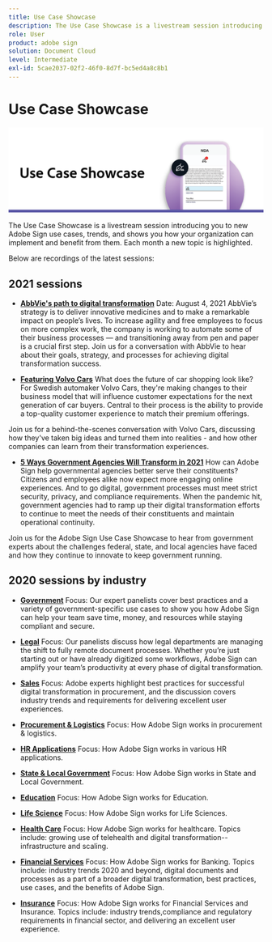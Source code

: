 ```yaml
---
title: Use Case Showcase
description: The Use Case Showcase is a livestream session introducing you to new Adobe Sign use cases, trends, and shows you how your organization can implement and benefit from them
role: User
product: adobe sign
solution: Document Cloud
level: Intermediate
exl-id: 5cae2037-02f2-46f0-8d7f-bc5ed4a8c8b1
---
```

# Use Case Showcase 

![use case banner](../assets/UCSC_Rebrand.png)

The Use Case Showcase is a livestream session introducing you to new Adobe Sign use cases, trends, and shows you how your organization can implement and benefit from them. Each month a new topic is highlighted.

Below are recordings of the latest sessions:

## 2021 sessions

* **[AbbVie's path to digital transformation](https://use-case-showcase-with-abbvie.joinus.adobeevents.com/)**
Date: August 4, 2021
AbbVie’s strategy is to deliver innovative medicines and to make a remarkable impact on people’s lives. To increase agility and free employees to focus on more complex work, the company is working to automate some of their business processes — and transitioning away from pen and paper is a crucial first step. Join us for a conversation with AbbVie to hear about their goals, strategy, and processes for achieving digital transformation success.

* **[Featuring Volvo Cars](https://gateway.on24.com/wcc/eh/2172296/lp/2963219/adobe-sign-use-case-showcase%3A-featuring-volvo-cars/)**
What does the future of car shopping look like? For Swedish automaker Volvo Cars, they're making changes to their business model that will influence customer expectations for the next generation of car buyers. Central to their process is the ability to provide a top-quality customer experience to match their premium offerings. 

Join us for a behind-the-scenes conversation with Volvo Cars, discussing how they've taken big ideas and turned them into realities - and how other companies can learn from their transformation experiences.

* **[5 Ways Government Agencies Will Transform in 2021](https://gateway.on24.com/wcc/eh/2172296/lp/2790280/5-ways-government-agencies-will-transform-in-2021-/)**
How can Adobe Sign help governmental agencies better serve their constituents? Citizens and employees alike now expect more engaging online experiences. And to go digital, government processes must meet strict security, privacy, and compliance requirements. When the pandemic hit, government agencies had to ramp up their digital transformation efforts to continue to meet the needs of their constituents and maintain operational continuity.

Join us for the Adobe Sign Use Case Showcase to hear from government experts about the challenges federal, state, and local agencies have faced and how they continue to innovate to keep government running.

## 2020 sessions by industry

* **[Government](https://event.on24.com/wcc/r/2790280/7FFF27458A6834FDF8C73C5149637590?partnerref=EXL)**
Focus: Our expert panelists cover best practices and a variety of government-specific use cases to show you how Adobe Sign can help your team save time, money, and resources while staying compliant and secure.

* **[Legal](https://event.on24.com/wcc/r/2634329/292CA0B317E56600A114508CC55376BF?partnerref=EXL)**
Focus: Our panelists discuss how legal departments are managing the shift to fully remote document processes. Whether you’re just starting out or have already digitized some workflows, Adobe Sign can amplify your team’s productivity at every phase of digital transformation.

* **[Sales](https://acrobat.adobe.com/us/en/business/webinars/adobe-sign-use-case-showcase-sales.html)**
Focus: Adobe experts highlight best practices for successful digital transformation in procurement, and the discussion covers industry trends and requirements for delivering excellent user experiences.

* **[Procurement & Logistics](https://event.on24.com/wcc/r/2514418/278FB6F16C198E2B866CF487AF9514F6)**
Focus: How Adobe Sign works in procurement & logistics.

* **[HR Applications](https://event.on24.com/wcc/r/2351937/D9E34A102F309DFCAF0D07D5192BD66D)**
Focus: How Adobe Sign works in various HR applications.

* **[State & Local Government](https://event.on24.com/wcc/r/2351937/D9E34A102F309DFCAF0D07D5192BD66D)**
Focus: How Adobe Sign works in State and Local Government.

* **[Education](https://event.on24.com/wcc/r/2241711/762243D5EE65DAC44D3AE7BCCD3388A7)**
Focus: How Adobe Sign works for Education.

* **[Life Science](https://event.on24.com/wcc/r/2204781/2C266134D08DDE48E17C77746F192AA6)**
Focus: How Adobe Sign works for Life Sciences.

* **[Health Care](https://event.on24.com/wcc/r/2202626/1D60C42BD396AE273CB09CF53F1051BE)**
Focus: How Adobe Sign works for healthcare. Topics include: growing use of telehealth and digital transformation--infrastructure and scaling.

* **[Financial Services](https://event.on24.com/wcc/r/2177152/40A4315A5D32F21AFB5EB03E25C15992)**
Focus: How Adobe Sign works for Banking. Topics include: industry trends 2020 and beyond, digital documents and processes as a part of a broader digital transformation, best practices, use cases, and the benefits of Adobe Sign.

* **[Insurance](https://event.on24.com/wcc/r/2162717/1449ED610AD3B545004079728D9AE0F6)**
Focus: How Adobe Sign works for Financial Services and Insurance. Topics include: industry trends,compliance and regulatory requirements in financial sector, and delivering an excellent user experience.
